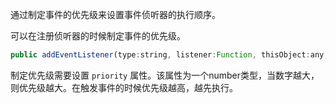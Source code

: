 通过制定事件的优先级来设置事件侦听器的执行顺序。

可以在注册侦听器的时候制定事件的优先级。
```javascript
public addEventListener(type:string, listener:Function, thisObject:any, useCapture:boolean = false, priority:number = 0)
```

制定优先级需要设置 `priority` 属性。该属性为一个number类型，当数字越大，则优先级越大。在触发事件的时候优先级越高，越先执行。

